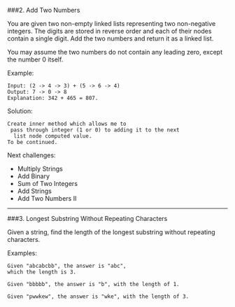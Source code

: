 ###2. Add Two Numbers

You are given two non-empty linked lists representing two non-negative integers. The digits are stored in reverse order and each of their nodes contain a single digit. Add the two numbers and return it as a linked list.

You may assume the two numbers do not contain any leading zero, except the number 0 itself.

Example:

    Input: (2 -> 4 -> 3) + (5 -> 6 -> 4)
    Output: 7 -> 0 -> 8
    Explanation: 342 + 465 = 807.
    
Solution:
    
    Create inner method which allows me to
     pass through integer (1 or 0) to adding it to the next
      list node computed value.
    To be continued.
    
Next challenges:
 - Multiply Strings
 - Add Binary
 - Sum of Two Integers
 - Add Strings
 - Add Two Numbers II
 
---
###3. Longest Substring Without Repeating Characters

Given a string, find the length of the longest substring without repeating characters.

Examples:

    Given "abcabcbb", the answer is "abc", 
    which the length is 3.
    
    Given "bbbbb", the answer is "b", with the length of 1.
    
    Given "pwwkew", the answer is "wke", with the length of 3.
    
